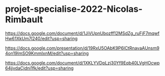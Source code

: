 # projet-specialise-2022-Nicolas-Rimbault

https://docs.google.com/document/d/1JiVUpnUbozff12MSdZg_ruFjF7mqwfHw61XkUm7l240/edit?usp=sharing

https://docs.google.com/presentation/d/19RxU5OAbK9P6lCtRnavaAUnsm94on19lmSO9KmmIxnM/edit?usp=sharing

https://docs.google.com/document/d/1XKLYVDpLzj30Yf9Eqb40LVgHOcwp64jjvdaCjdni1fk/edit?usp=sharing
